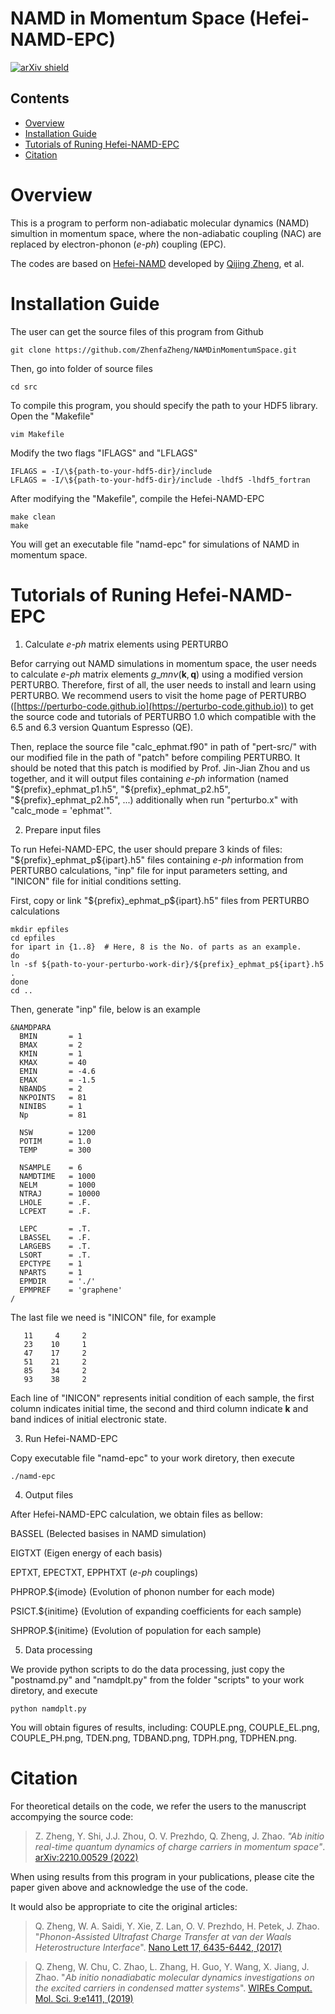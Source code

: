 
# NAMD in Momentum Space (Hefei-NAMD-EPC)

[![arXiv shield](https://img.shields.io/badge/arXiv-2210.00529-red.svg?style=flat)](https://doi.org/10.38550/arXiv.2210.00529)

## Contents
- [Overview](#overview)
- [Installation Guide](#installation-guide)
- [Tutorials of Runing Hefei-NAMD-EPC](#tutorials-of-runing-hefei-namd-epc)
- [Citation](#citation)


# Overview

This is a program to perform non-adiabatic molecular dynamics (NAMD) simultion
in momentum space, where the non-adiabatic coupling (NAC) are replaced by
electron-phonon (*e-ph*) coupling (EPC).

The codes are based on [Hefei-NAMD](https://github.com/QijingZheng/Hefei-NAMD)
developed by [Qijing Zheng](http://staff.ustc.edu.cn/~zqj), et al.


# Installation Guide

The user can get the source files of this program from Github
```
git clone https://github.com/ZhenfaZheng/NAMDinMomentumSpace.git
```
Then, go into folder of source files
```
cd src
```
To compile this program, you should specify the path to your HDF5 library.
Open the "Makefile"
```
vim Makefile
```
Modify the two flags "IFLAGS" and "LFLAGS"
```
IFLAGS = -I/\${path-to-your-hdf5-dir}/include
LFLAGS = -I/\${path-to-your-hdf5-dir}/include -lhdf5 -lhdf5_fortran
```
After modifying the "Makefile", compile the Hefei-NAMD-EPC
```
make clean
make
```
You will get an executable file "namd-epc" for simulations of NAMD in momentum
space.


# Tutorials of Runing Hefei-NAMD-EPC

1. Calculate *e-ph* matrix elements using PERTURBO

Befor carrying out NAMD simulations in momentum space, the user needs to
calculate *e-ph* matrix elements $g\_{mn\nu}(\mathbf{k}, \mathbf{q})$ using a
modified version PERTURBO. Therefore, first of all, the user needs to install
and learn using PERTURBO. We recommend users to visit the home page of PERTURBO
([https://perturbo-code.github.io](https://perturbo-code.github.io)) to get the
source code and tutorials of PERTURBO 1.0 which compatible with the 6.5 and 6.3
version Quantum Espresso (QE).

Then, replace the source file "calc\_ephmat.f90" in path of "pert-src/" with
our modified file in the path of "patch" before compiling PERTURBO. It should
be noted that this patch is modified by Prof. Jin-Jian Zhou and us together,
and it will output files containing *e-ph* information (named
"\${prefix}\_ephmat\_p1.h5", "\${prefix}\_ephmat\_p2.h5",
"\${prefix}\_ephmat\_p2.h5", ...) additionally when run "perturbo.x" with
"calc\_mode = 'ephmat'".

2. Prepare input files

To run Hefei-NAMD-EPC, the user should prepare 3 kinds of files:
"\${prefix}\_ephmat\_p\${ipart}.h5" files containing *e-ph* information from
PERTURBO calculations, "inp" file for input parameters setting, and "INICON"
file for initial conditions setting.

First, copy or link "\${prefix}\_ephmat\_p\${ipart}.h5" files from PERTURBO
calculations
```
mkdir epfiles
cd epfiles
for ipart in {1..8}  # Here, 8 is the No. of parts as an example.
do
ln -sf ${path-to-your-perturbo-work-dir}/${prefix}_ephmat_p${ipart}.h5 .
done
cd ..
```

Then, generate "inp" file, below is an example
```
&NAMDPARA
  BMIN       = 1
  BMAX       = 2
  KMIN       = 1
  KMAX       = 40
  EMIN       = -4.6
  EMAX       = -1.5
  NBANDS     = 2
  NKPOINTS   = 81
  NINIBS     = 1
  Np         = 81

  NSW        = 1200
  POTIM      = 1.0
  TEMP       = 300

  NSAMPLE    = 6
  NAMDTIME   = 1000
  NELM       = 1000
  NTRAJ      = 10000
  LHOLE      = .F.
  LCPEXT     = .F.

  LEPC       = .T.
  LBASSEL    = .F.
  LARGEBS    = .T.
  LSORT      = .T.
  EPCTYPE    = 1
  NPARTS     = 1
  EPMDIR     = './'
  EPMPREF    = 'graphene'
/
```

The last file we need is "INICON" file, for example
```
   11     4     2
   23    10     1
   47    17     2
   51    21     2
   85    34     2
   93    38     2
```
Each line of "INICON" represents initial condition of each sample, the first
column indicates initial time, the second and third column indicate
$\mathbf{k}$ and band indices of initial electronic state.


3. Run Hefei-NAMD-EPC

Copy executable file "namd-epc" to your work diretory, then execute
```
./namd-epc
```

4. Output files

After Hefei-NAMD-EPC calculation, we obtain files as bellow:

BASSEL (Belected basises in NAMD simulation)

EIGTXT (Eigen energy of each basis)

EPTXT, EPECTXT, EPPHTXT (*e-ph* couplings)

PHPROP.\${imode} (Evolution of phonon number for each mode)

PSICT.\${initime} (Evolution of expanding coefficients for each sample)

SHPROP.\${initime} (Evolution of population for each sample)

5. Data processing

We provide python scripts to do the data processing, just copy the
"postnamd.py" and "namdplt.py" from the folder "scripts" to your work diretory,
and execute
```
python namdplt.py
```
You will obtain figures of results, including: COUPLE.png, COUPLE\_EL.png,
COUPLE\_PH.png, TDEN.png, TDBAND.png, TDPH.png, TDPHEN.png.


# Citation

For theoretical details on the code, we refer the users to the manuscript
accompying the source code:

> Z. Zheng, Y. Shi, J.J. Zhou, O. V. Prezhdo, Q. Zheng, J. Zhao. *"Ab initio
real-time quantum dynamics of charge carriers in momentum space"*.
[arXiv:2210.00529 (2022)](https://doi.org/10.38550/arXiv.2210.00529)

When using results from this program in your publications, please cite the
paper given above and acknowledge the use of the code.

It would also be appropriate to cite the original articles:

> Q. Zheng, W. A. Saidi, Y. Xie, Z. Lan, O. V. Prezhdo, H. Petek, J. Zhao.
"*Phonon-Assisted Ultrafast Charge Transfer at van der Waals Heterostructure
Interface*".
[Nano Lett 17, 6435-6442, (2017)](https://doi.org/10.1021/acs.nanolett.7b03429)

> Q. Zheng, W. Chu, C. Zhao, L. Zhang, H. Guo, Y. Wang, X. Jiang, J. Zhao.
"*Ab initio nonadiabatic molecular dynamics investigations on the excited
carriers in condensed matter systems*". 
[WIREs Comput. Mol. Sci. 9:e1411, (2019)](https://doi.org/10.1002/wcms.1411)



